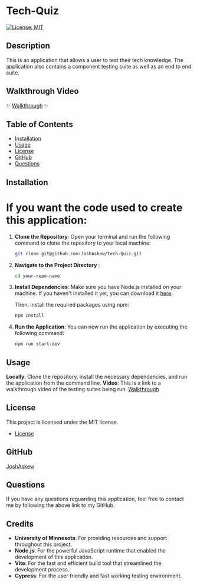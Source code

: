 # Tech-Quiz
[![License: MIT](https://img.shields.io/badge/License-MIT-yellow.svg)](https://opensource.org/licenses/MIT)

## Description
This is an application that allows a user to test their tech knowledge. The application also contains a component testing suite as well as an end to end suite.

## Walkthrough Video
✨ [Walkthrough](https://drive.google.com/file/d/1dStDaVlv8MsPqQEgRrCM4VF6fS5d1l3F/view?usp=sharing) ✨

## Table of Contents
* [Installation](#installation)
* [Usage](#usage)
* [License](#license)
* [GitHub](#github)
* [Questions](#questions)

## Installation
# If you want the code used to create this application:
1. **Clone the Repository**:
   Open your terminal and run the following command to clone the repository to your local machine:

   ```bash
   git clone git@github.com:JoshAskew/Tech-Quiz.git 
2. **Navigate to the Project Directory** :

    ```bash
    cd your-repo-name
3. **Install Dependencies**: 
    Make sure you have Node.js installed on your machine. If you haven't installed it yet, you can download it [here](https://nodejs.org/en).

    Then, install the required packages using npm:
    ```bash
    npm install
4. **Run the Application**: 
    You can now run the application by executing the following command:
    ```bash
    npm run start:dev
## Usage
**Locally**: Clone the repository, install the necessary dependencies, and run the application from the command line.
**Video**: This is a link to a walkthrough video of the testing suites being run: [Walkthrough](https://drive.google.com/file/d/1dStDaVlv8MsPqQEgRrCM4VF6fS5d1l3F/view?usp=sharing)

## License
This project is licensed under the MIT license.


* [License](https://opensource.org/license/mit)

## GitHub
[JoshAskew](https://github.com/JoshAskew)

## Questions
If you have any questions reguarding this application, feel free to contact me by following the above link to my GitHub.

## Credits
- **University of Minnesota**: For providing resources and support throughout this project.
- **Node.js**: For the powerful JavaScript runtime that enabled the development of this application.
- **Vite**: For the fast and efficient build tool that streamlined the development process.
- **Cypress**: For the user friendly and fast working testing environment.
